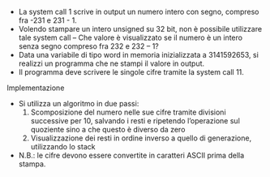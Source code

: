 - La system call 1 scrive in output un numero intero con segno, compreso fra -231 e 231 - 1.
- Volendo stampare un intero unsigned su 32 bit, non è possibile utilizzare tale system call
– Che valore è visualizzato se il numero è un intero senza segno compreso fra 232 e 232 – 1?
- Data una variabile di tipo word in memoria inizializzata a 3141592653, si realizzi un programma che ne stampi il valore in output.
- Il programma deve scrivere le singole cifre tramite la system call 11.

Implementazione

- Si utilizza un algoritmo in due passi:
    1. Scomposizione del numero nelle sue cifre tramite divisioni successive per 10, salvando i resti e
       ripetendo l’operazione sul quoziente sino a che questo è diverso da zero
    2. Visualizzazione dei resti in ordine inverso a quello di generazione, utilizzando lo stack
- N.B.: le cifre devono essere convertite in caratteri ASCII prima della stampa.
